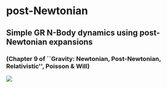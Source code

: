# post-Newtonian 
## Simple GR N-Body dynamics using post-Newtonian expansions 
### (Chapter 9 of ``Gravity: Newtonian, Post-Newtonian, Relativistic'', Poisson & Will)

<img src="https://render.githubusercontent.com/render/math?math=\bf{r}''(t) =  - \frac{ G m }{r^2 (t)} \mathbf{n}(t)  -  \frac{Gm}{c^2 r^2 } \Bigg( \Big( v^2 (   3  \eta \ plus  \ 1 ) - \frac{3}{2} (\mathbf{n} \cdot \mathbf{v})^2 \eta - 2 ( \eta  plus 2 ) \frac{Gm}{r} \Big) \mathbf{n}   - 2 ( 2 - \eta ) (\mathbf{n} \cdot \mathbf{v})  \mathbf{v} \Bigg)" >
